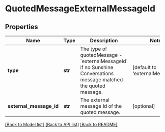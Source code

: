 # QuotedMessageExternalMessageId

## Properties
Name | Type | Description | Notes
------------ | ------------- | ------------- | -------------
**type** | **str** | The type of quotedMessage - &#x60;externalMessageId&#x60; if no Sunshine Conversations message matched the quoted message. | [default to 'externalMessageId']
**external_message_id** | **str** | The external message Id of the quoted message. | [optional] 

[[Back to Model list]](../README.md#documentation-for-models) [[Back to API list]](../README.md#documentation-for-api-endpoints) [[Back to README]](../README.md)



